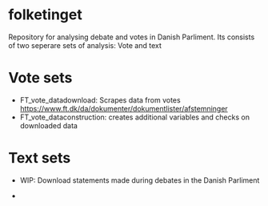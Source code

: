 # folketinget
Repository for analysing debate and votes in Danish Parliment. Its consists of two seperare sets of analysis: Vote and text

# Vote sets
- FT_vote_datadownload: Scrapes data from votes https://www.ft.dk/da/dokumenter/dokumentlister/afstemninger
- FT_vote_dataconstruction: creates additional variables and checks on downloaded data

# Text sets
- WIP: Download statements made during debates in the Danish Parliment

- 
